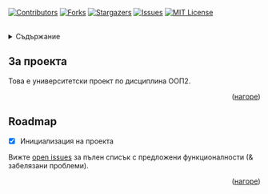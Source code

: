 <div id="top"></div>

[![Contributors][contributors-shield]][contributors-url]
[![Forks][forks-shield]][forks-url]
[![Stargazers][stars-shield]][stars-url]
[![Issues][issues-shield]][issues-url]
[![MIT License][license-shield]][license-url]

<br/>

<!-- TABLE OF CONTENTS -->
<details>
  <summary>Съдържание</summary>
  <ol>
    <li><a href="#за-проекта">За проекта</a></li>
    <li><a href="#roadmap">Roadmap</a></li>
  </ol>
</details>


## За проекта

Това е университетски проект по дисциплина ООП2.

<p align="right">(<a href="#top">нагоре</a>)</p>


## Roadmap
- [x] Инициализация на проекта

Вижте [open issues](https://github.com/SimeonStoynev/vinarna/issues) за пълен списък с предложени функционалности (& забелязани проблеми).

<p align="right">(<a href="#top">нагоре</a>)</p>



[contributors-shield]: https://img.shields.io/github/contributors/SimeonStoynev/vinarna.svg?style=for-the-badge
[contributors-url]: https://github.com/SimeonStoynev/vinarna/graphs/contributors
[forks-shield]: https://img.shields.io/github/forks/SimeonStoynev/vinarna.svg?style=for-the-badge
[forks-url]: https://github.com/SimeonStoynev/vinarna/network/members
[stars-shield]: https://img.shields.io/github/stars/SimeonStoynev/vinarna.svg?style=for-the-badge
[stars-url]: https://github.com/SimeonStoynev/vinarna/stargazers
[issues-shield]: https://img.shields.io/github/issues/SimeonStoynev/vinarna.svg?style=for-the-badge
[issues-url]: https://github.com/SimeonStoynev/vinarna/issues
[license-shield]: https://img.shields.io/github/license/SimeonStoynev/vinarna.svg?style=for-the-badge
[license-url]: https://github.com/SimeonStoynev/vinarna/blob/master/LICENSE.txt